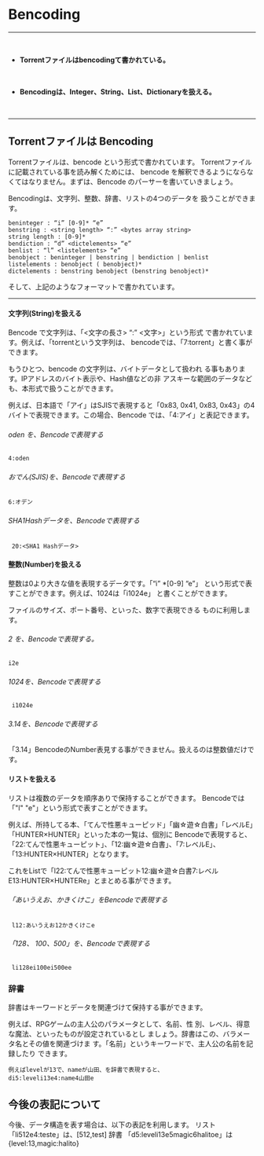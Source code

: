 # Bencoding
<hr>
<br>


* **Torrentファイルはbencodingて書かれている。**

<br>

* **Bencodingは、Integer、String、List、Dictionaryを扱える。**


<br>
<hr>

## Torrentファイルは Bencoding 

Torrentファイルは、bencode という形式で書かれています。
Torrentファイルに記載されている事を読み解くためには、
bencode を解釈できるようにならなくてはなりません。まずは、Bencode のパーサーを書いていきましょう。


Bencodingは、文字列、整数、辞書、リストの4つのデータを
扱うことができます。

```
beninteger : “i” [0-9]* “e”
benstring : <string length> “:” <bytes array string>
string length : [0-9]*
bendiction : “d” <dictelements> “e”
benlist : “l” <listelements> “e”
benobject : beninteger | benstring | bendiction | benlist
listelements : benobject ( benobject)*
dictelements : benstring benobject (benstring benobject)*
```
そして、上記のようなフォーマットで書かれています。


<hr style="page-break-before: always;">

#### 文字列(String)を扱える

Bencode で文字列は、「<文字の長さ> “:” <文字>」という形式
で書かれています。例えば、「torrentという文字列は、
bencodeでは、「7:torrent」と書く事ができます。

もうひとつ、bencode の文字列は、バイトデータとして扱われ
る事もあります。IPアドレスのバイト表示や、Hash値などの非
アスキーな範囲のデータなども、本形式で扱うことができます。

例えば、日本語で「アイ」はSJISで表現すると「0x83, 0x41,
0x83, 0x43」の4バイトで表現できます。この場合、Bencode
では、「4:アイ」と表記できます。


###### oden を、Bencodeで表現する
```
4:oden
```

###### おでん(SJIS)を、Bencodeで表現する
```
6:オデン
```

###### SHA1Hashデータを、Bencodeで表現する
```
 20:<SHA1 Hashデータ>
```

#### 整数(Number)を扱える

整数は0より大きな値を表現するデータです。「“i” *[0-9] “e”」
という形式で表すことができます。例えば、1024は「i1024e」
と書くことができます。

ファイルのサイズ、ポート番号、といった、数字で表現できる
ものに利用します。

###### 2 を、Bencodeで表現する。
```
i2e
```
###### 1024を、Bencodeで表現する
```
 i1024e
```

###### 3.14を、Bencodeで表現する
「3.14」BencodeのNumber表見する事ができません。扱えるのは整数値だけです。



#### リストを扱える

リストは複数のデータを順序ありで保持することができます。
Bencodeでは「"l" <listelements> "e"」という形式で表すことができます。

例えば、所持してる本、「てんで性悪キューピッド」「幽☆遊☆白書」「レベルE」「HUNTER×HUNTER」といった本の一覧は、個別に
Bencodeで表現すると、「22:てんで性悪キューピット」、「12:幽☆遊☆白書」、「7:レベルE」、「13:HUNTER×HUNTER」となります。

これをListで「l22:てんで性悪キューピット12:幽☆遊☆白書7:レベルE13:HUNTER×HUNTERe」とまとめる事ができます。


###### 「あいうえお、かきくけこ」をBencodeで表現する
```
 l12:あいうえお12かきくけこe
```
###### 「128、 100、500」を、Bencodeで表現する
```
 li128ei100ei500ee
```

### 辞書
辞書はキーワードとデータを関連づけて保持する事ができます。

例えば、RPGゲームの主人公のパラメータとして、名前、性
別、レベル、得意な魔法、といったものが設定されているとし
ましょう。辞書はこの、バラメータ名とその値を関連づけま
す。「名前」というキーワードで、主人公の名前を記録したり
できます。

```
例えばlevelが13で、nameが山田、を辞書で表現すると、
di5:leveli13e4:name4山田e
```

##  今後の表記について

今後、データ構造を表す場合は、以下の表記を利用します。
リスト
「li512e4:teste」は、[512,test]
辞書
「d5:leveli13e5magic6halitoe」は {level:13,magic:halito}



